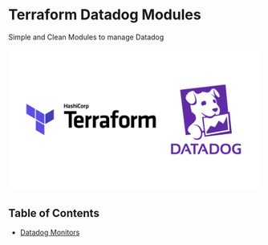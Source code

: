 # Terraform Datadog Modules 

Simple and Clean Modules to manage Datadog


![logo](assets/terraformdd.png)

## Table of Contents

- [Datadog Monitors](/monitor/README.md)